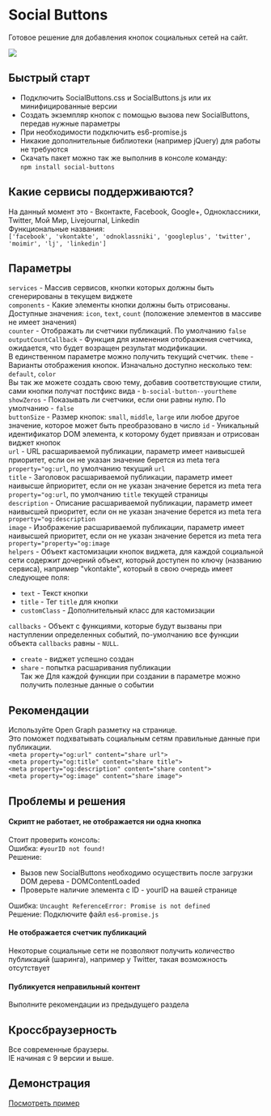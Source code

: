 # Social Buttons

Готовое решение для добавления кнопок социальных сетей на сайт.

[![](http://m-ulyanov.github.io/social-buttons/social-buttons-promo.png)](https://github.com/M-Ulyanov/SocialButtons)

## Быстрый старт
- Подключить SocialButtons.css и SocialButtons.js или их минифицированные версии
- Создать экземпляр кнопок с помощью вызова new SocialButtons, передав нужные параметры
- При необходимости подключить es6-promise.js
- Никакие дополнительные библиотеки (например jQuery) для работы не требуются
- Скачать пакет можно так же выполнив в консоле командy:<br>
`npm install social-buttons`

## Какие сервисы поддерживаются?
На данный момент это - Вконтакте, Facebook, Google+, Одноклассники, Twitter, Мой Мир, Livejournal, Linkedin<br>
Функциональные названия:<br>
`['facebook', 'vkontakte', 'odnoklassniki', 'googleplus', 'twitter', 'moimir', 'lj', 'linkedin']`

## Параметры
`services` - Массив сервисов, кнопки которых должны быть сгенерированы в текущем виджете<br>
`components` - Какие элементы кнопки должны быть отрисованы. <br>
Доступные значения: `icon`, `text`, `count` (положение элементов в массиве не имеет значения)<br>
`counter` - Отображать ли счетчики публикаций. По умолчанию `false`<br>
`outputCountCallback` - Функция для изменения отображения счетчика, ожидается, что будет возращен результат модификации.<br>
 В единственном параметре можно получить текущий счетчик.
`theme` - Варианты отображения кнопок. Изначально доступно несколько тем: `default`, `color`<br>
Вы так же можете создать свою тему, добавив соответствующие стили, сами кнопки получат постфикс вида - `b-social-button--yourtheme`<br>
`showZeros` - Показывать ли счетчики, если они равны нулю. По умолчанию - `false`<br>
`buttonSize` - Размер кнопок: `small`, `middle`, `large` или любое другое значение, которое может быть преобразовано в число
`id` - Уникальный идентификатор DOM элемента, к которому будет привязан и отрисован виджет кнопок<br>
`url` - URL расшариваемой публикации, параметр имеет наивысшей приоритет, если он не указан значение берется из meta тега `property="og:url`, по умолчанию текущий `url`<br>
`title` - Заголовок расшариваемой публикации, параметр имеет наивысше йприоритет, если он не указан значение берется из meta тега `property="og:url`, по умолчанию `title` текущей страницы<br>
`description` - Описание расшариваемой публикации, параметр имеет наивысшей приоритет, если он не указан значение берется из meta тега `property="og:description`<br>
`image` - Изображение расшариваемой публикации, параметр имеет наивысшей приоритет, если он не указан значение берется из meta тега `property="property="og:image`<br>
`helpers` - Объект кастомизации кнопок виджета, для каждой социальной сети содержит дочерний объект, который доступен по ключу (названию сервиса), например "vkontakte", который в свою очередь имеет следующее поля:<br>
  - `text` - Текст кнопки
  - `title` - Тег `title` для кнопки
  - `customClass` - Дополнительный класс для кастомизации<br>

`callbacks` - Объект с функциями, которые будут вызваны при наступлении определенных событий, по-умолчанию все функции объекта `callbacks` равны - `NULL`.
  - `create` - виджет успешно создан<br>
  - `share` - попытка расшаривания публикации<br>
Так же Для каждой функции при создании в параметре можно получить полезные данные о событии<br>

## Рекомендации
Используйте Open Graph разметку на странице. <br>
Это поможет подхватывать социальным сетям правильные данные при публикации.<br>
`<meta property="og:url" content="share url">`<br>
`<meta property="og:title" content="share title">`<br>
`<meta property="og:description" content="share content">`<br>
`<meta property="og:image" content="share image">`

## Проблемы и решения
#### Скрипт не работает, не отображается ни одна кнопка
Стоит проверить консоль:<br>
Ошибка: `#yourID not found!`<br>
Решение: <br>
- Вызов new SocialButtons необходимо осуществить после загрузки DOM дерева - DOMContentLoaded<br>
- Проверьте наличие элемента c ID - yourID на вашей странице<br>

Ошибка: `Uncaught ReferenceError: Promise is not defined`<br>
Решение: Подключите файл `es6-promise.js`

#### Не отображается счетчик публикаций
Некоторые социальные сети не позволяют получить количество публикаций (шаринга), например у Twitter, такая возможность отсутствует<br>
#### Публикуется неправильный контент

Выполните рекомендации из предыдущего раздела

## Кроссбраузерность
Все современные браузеры.<br>
IE начиная с 9 версии и выше.

## Демонстрация
 <a href="https://m-ulyanov.github.io/social-buttons/">Посмотреть пример</a>
